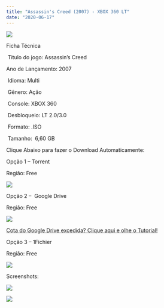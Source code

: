 ```yaml
---
title: "Assassin's Creed (2007) - XBOX 360 LT"
date: "2020-06-17"
---
```


![](https://2.bp.blogspot.com/-e3vb7TiUdbg/XquE629ChAI/AAAAAAAAF6c/QJYPdcX_6dcxnkXpEqVjCkr2bc_MqSE3gCLcBGAsYHQ/s320/104789-assassin-s-creed-xbox-360-front-cover-214x300.jpg)

Ficha Técnica

 Titulo do jogo: Assassin’s Creed

Ano de Lançamento: 2007

 Idioma: Multi

 Gênero: Ação

 Console: XBOX 360

 Desbloqueio: LT 2.0/3.0

 Formato: .ISO

 Tamanho:  6,60 GB

Clique Abaixo para fazer o Download Automaticamente:

Opção 1 – Torrent

Região: Free

[![](https://1.bp.blogspot.com/-eNerQjlxWXg/Xsyoy1YwxPI/AAAAAAAAG8o/qs-0XGNQDR4jSn0uGinE3EzKZZ6GoZnEACPcBGAYYCw/s1600/LINK1.png)](https://zee.gl/Kvch0w)

Opção 2 –  Google Drive

Região: Free

[![](https://1.bp.blogspot.com/-4SUqXRoRWc0/XtsW72LDzrI/AAAAAAAAKHM/qo1oDro7CI03qjIvaVCl6yKZ3v_F_JvBwCK4BGAsYHg/APRENDA-Recupdsdasdasdaerado.png)](https://zee.gl/rAv6MM8Q)

[Cota do Google Drive excedida? Clique aqui e olhe o Tutorial!](https://ultragames-torrents.blogspot.com/2020/06/burlar-cota-do-google-drive.html) 

Opção 3 – 1Fichier

Região: Free

[![](https://1.bp.blogspot.com/-_zZdQvZ2gIU/Xtsj-eVjN2I/AAAAAAAAKIo/KQ2li_X1OA4tugIrGMMQ2bL4pJhYvsDfQCK4BGAsYHg/1Fichier.png)](https://zee.gl/3JIqBGp)

Screenshots:

[![](https://1.bp.blogspot.com/-JSoPxW7-6Uw/XquRtA4c2iI/AAAAAAAAF6s/6vyLJQG5zyYaoJoOdGqvvU31vvVin9XGQCLcBGAsYHQ/w500-h276/Qual-o-melhor-Assassins-Creed-I-gameplay.jpg)](https://1.bp.blogspot.com/-JSoPxW7-6Uw/XquRtA4c2iI/AAAAAAAAF6s/6vyLJQG5zyYaoJoOdGqvvU31vvVin9XGQCLcBGAsYHQ/s1600/Qual-o-melhor-Assassins-Creed-I-gameplay.jpg)

  

[![](https://1.bp.blogspot.com/-mJRivN1vS4M/XquRsim0_wI/AAAAAAAAF6o/T_KJo_14Kuo0Hk8LASyezsqbHkUVoMiYwCLcBGAsYHQ/w500-h281/assassins-creed-1.jpg)](https://1.bp.blogspot.com/-mJRivN1vS4M/XquRsim0_wI/AAAAAAAAF6o/T_KJo_14Kuo0Hk8LASyezsqbHkUVoMiYwCLcBGAsYHQ/s1600/assassins-creed-1.jpg)
